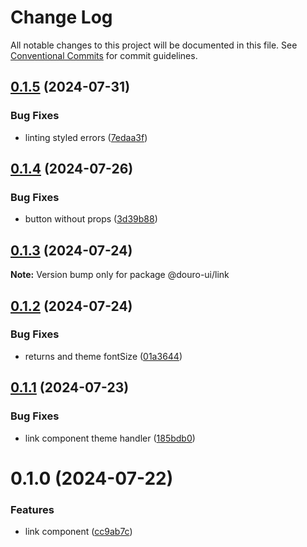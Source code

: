 # Change Log

All notable changes to this project will be documented in this file.
See [Conventional Commits](https://conventionalcommits.org) for commit guidelines.

## [0.1.5](https://github.com/Douro-ui/design-system/compare/@douro-ui/link@0.1.4...@douro-ui/link@0.1.5) (2024-07-31)

### Bug Fixes

- linting styled errors ([7edaa3f](https://github.com/Douro-ui/design-system/commit/7edaa3fe0bd8a02399bdcb18c953c35c8dcb2612))

## [0.1.4](https://github.com/Douro-ui/design-system/compare/@douro-ui/link@0.1.3...@douro-ui/link@0.1.4) (2024-07-26)

### Bug Fixes

- button without props ([3d39b88](https://github.com/Douro-ui/design-system/commit/3d39b88e503031ec760da980bd5197a7d5b24417))

## [0.1.3](https://github.com/Douro-ui/design-system/compare/@douro-ui/link@0.1.2...@douro-ui/link@0.1.3) (2024-07-24)

**Note:** Version bump only for package @douro-ui/link

## [0.1.2](https://github.com/Douro-ui/design-system/compare/@douro-ui/link@0.1.1...@douro-ui/link@0.1.2) (2024-07-24)

### Bug Fixes

- returns and theme fontSize ([01a3644](https://github.com/Douro-ui/design-system/commit/01a364462c863f11ab529f1b75cb8878ae69ac25))

## [0.1.1](https://github.com/Douro-ui/design-system/compare/@douro-ui/link@0.1.0...@douro-ui/link@0.1.1) (2024-07-23)

### Bug Fixes

- link component theme handler ([185bdb0](https://github.com/Douro-ui/design-system/commit/185bdb0e0ba2aec88990fa7b9ebc6bec3b3ddd31))

# 0.1.0 (2024-07-22)

### Features

- link component ([cc9ab7c](https://github.com/Douro-ui/design-system/commit/cc9ab7ca4e978ddea70d467e880567c930be39b7))
